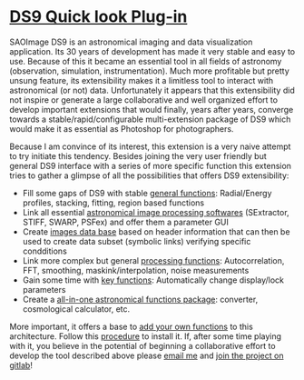 # [DS9 Quick look Plug-in](https://people.lam.fr/picouet.vincent/index.html)

SAOImage DS9 is an astronomical imaging and data visualization application. Its 30 years of development has made it very stable and easy to use. Because of this it became an essential tool in all fields of astronomy (observation, simulation, instrumentation). Much more profitable but pretty unsung feature, its extensibility makes it a limitless tool to interact with astronomical (or not) data. Unfortunately it appears that this extensibility did not inspire or generate a large collaborative and well organized effort to develop important extensions that would finally, years after years, converge towards a stable/rapid/configurable multi-extension package of DS9 which would make it as essential as Photoshop for photographers.

Because I am convince of its interest, this extension is a very naive attempt to try initiate this tendency. Besides joining the very user friendly but general DS9 interface with a series of more specific function this extension tries to gather a glimpse of all the possibilities that offers DS9 extensibility:  

-   Fill some gaps of DS9 with stable  [general functions](https://people.lam.fr/picouet.vincent/General.html): Radial/Energy profiles, stacking, fitting, region based functions
-   Link all essential  [astronomical image processing softwares](https://people.lam.fr/picouet.vincent/softwares.html)  (SExtractor, STIFF, SWARP, PSFex) and offer them a parameter GUI
-   Create  [images data base](https://people.lam.fr/picouet.vincent/General.html)  based on header information that can then be used to create data subset (symbolic links) verifying specific condditions
-   Link more complex but general  [processing functions](https://people.lam.fr/picouet.vincent/processing.html): Autocorrelation, FFT, smoothing, maskink/interpolation, noise measurements
-   Gain some time with  [key functions](https://people.lam.fr/picouet.vincent/General.html): Automatically change display/lock parameters
-   Create a  [all-in-one astronomical functions package](https://people.lam.fr/picouet.vincent/astronomy.html): converter, cosmological calculator, etc.
  
More important, it offers a base to [add your own functions](https://people.lam.fr/picouet.vincent/output.html) to this architecture. Follow this [procedure](https://people.lam.fr/picouet.vincent/Install.html) to install it. If, after some time playing with it, you believe in the potential of beginning a collaborative effort to develop the tool described above please [email me](mailto:vincent.picouet@lam.fr) and [join the project on gitlab](https://gitlab.lam.fr/vpicouet/DS9functions/tree/master)!
